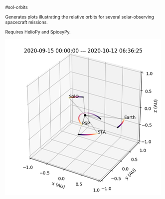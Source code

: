 #sol-orbits

Generates plots illustrating the relative orbits for several solar-observing spacecraft missions.

Requires HelioPy and SpiceyPy.

![sol-orbits](sol-orbits.png)
